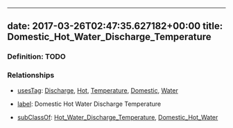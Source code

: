 
---
date: 2017-03-26T02:47:35.627182+00:00
title: Domestic_Hot_Water_Discharge_Temperature
---
### Definition: TODO

### Relationships

* [usesTag](https://brickschema.org/schema/1.0/BrickFrame#usesTag): [Discharge](https://brickschema.org/schema/1.0/BrickTag#Discharge), [Hot](https://brickschema.org/schema/1.0/BrickTag#Hot), [Temperature](https://brickschema.org/schema/1.0/BrickTag#Temperature), [Domestic](https://brickschema.org/schema/1.0/BrickTag#Domestic), [Water](https://brickschema.org/schema/1.0/BrickTag#Water)

* [label](http://www.w3.org/2000/01/rdf-schema#label): Domestic Hot Water Discharge Temperature

* [subClassOf](http://www.w3.org/2000/01/rdf-schema#subClassOf): [Hot_Water_Discharge_Temperature](https://brickschema.org/schema/1.0/Brick#Hot_Water_Discharge_Temperature), [Domestic_Hot_Water](https://brickschema.org/schema/1.0/Brick#Domestic_Hot_Water)
